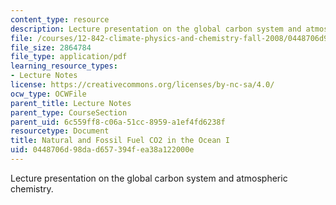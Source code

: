 ```yaml
---
content_type: resource
description: Lecture presentation on the global carbon system and atmospheric chemistry.
file: /courses/12-842-climate-physics-and-chemistry-fall-2008/0448706d98dad657394fea38a122000e_part4_lec1.pdf
file_size: 2864784
file_type: application/pdf
learning_resource_types:
- Lecture Notes
license: https://creativecommons.org/licenses/by-nc-sa/4.0/
ocw_type: OCWFile
parent_title: Lecture Notes
parent_type: CourseSection
parent_uid: 6c559ff8-c06a-51cc-8959-a1ef4fd6238f
resourcetype: Document
title: Natural and Fossil Fuel CO2 in the Ocean I
uid: 0448706d-98da-d657-394f-ea38a122000e
---
```

Lecture presentation on the global carbon system and atmospheric chemistry.